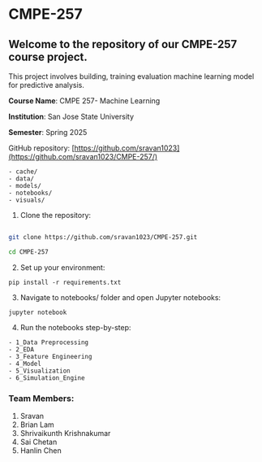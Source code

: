 # CMPE-257

## Welcome to the repository of our CMPE-257 course project.
This project involves building, training evaluation machine learning model for predictive analysis.


**Course Name**: CMPE 257- Machine Learning

**Institution**: San Jose State University

**Semester**: Spring 2025

GitHub repository: [https://github.com/sravan1023](https://github.com/sravan1023/CMPE-257/)

```
- cache/
- data/
- models/
- notebooks/
- visuals/
```

1. Clone the repository:
```bash

git clone https://github.com/sravan1023/CMPE-257.git

cd CMPE-257
```

2. Set up your environment:
```
pip install -r requirements.txt
```
3. Navigate to notebooks/ folder and open Jupyter notebooks:
```
jupyter notebook
```
4. Run the notebooks step-by-step:

```
- 1_Data Preprocessing
- 2_EDA
- 3_Feature Engineering
- 4_Model
- 5_Visualization
- 6_Simulation_Engine
```

### Team Members:

1. Sravan
2. Brian Lam
3. Shrivaikunth Krishnakumar
4. Sai Chetan
5. Hanlin Chen
